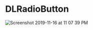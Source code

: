 # DLRadioButton

![Screenshot 2019-11-16 at 11 07 39 PM](https://user-images.githubusercontent.com/38103919/68996878-02b22e80-08c6-11ea-8022-404f06016734.png)

